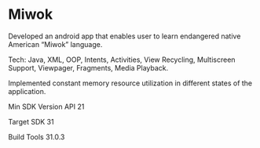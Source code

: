 # Miwok
Developed an android app that enables user to learn endangered native American “Miwok” language.

Tech:
Java, XML, OOP, Intents, Activities, View Recycling, Multiscreen Support, Viewpager, Fragments, Media Playback. 

Implemented constant memory resource utilization in different states of the application.

Min SDK Version API 21

Target SDK 31

Build Tools 31.0.3
